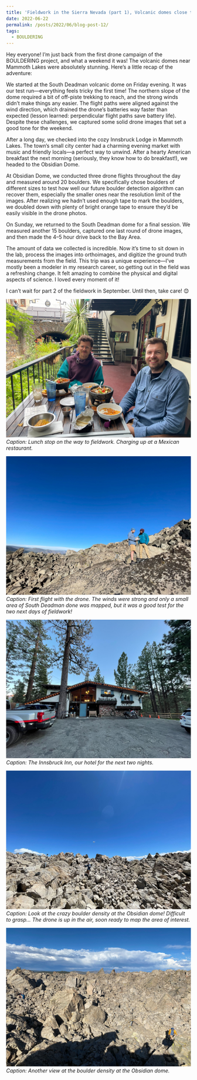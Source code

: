 ```yaml
---
title: 'Fieldwork in the Sierra Nevada (part 1), Volcanic domes close to Mammoth Lakes'
date: 2022-06-22
permalink: /posts/2022/06/blog-post-12/
tags:
  - BOULDERING
---
```


Hey everyone! I’m just back from the first drone campaign of the BOULDERING project, and what a weekend it was! The volcanic domes near Mammoth Lakes were absolutely stunning. Here’s a little recap of the adventure:

We started at the South Deadman volcanic dome on Friday evening. It was our test run—everything feels tricky the first time! The northern slope of the dome required a bit of off-piste trekking to reach, and the strong winds didn’t make things any easier. The flight paths were aligned against the wind direction, which drained the drone’s batteries way faster than expected (lesson learned: perpendicular flight paths save battery life). Despite these challenges, we captured some solid drone images that set a good tone for the weekend.

After a long day, we checked into the cozy Innsbruck Lodge in Mammoth Lakes. The town’s small city center had a charming evening market with music and friendly locals—a perfect way to unwind. After a hearty American breakfast the next morning (seriously, they know how to do breakfast!), we headed to the Obsidian Dome.

At Obsidian Dome, we conducted three drone flights throughout the day and measured around 20 boulders. We specifically chose boulders of different sizes to test how well our future boulder detection algorithm can recover them, especially the smaller ones near the resolution limit of the images. After realizing we hadn’t used enough tape to mark the boulders, we doubled down with plenty of bright orange tape to ensure they’d be easily visible in the drone photos.

On Sunday, we returned to the South Deadman dome for a final session. We measured another 15 boulders, captured one last round of drone images, and then made the 4–5 hour drive back to the Bay Area.

The amount of data we collected is incredible. Now it’s time to sit down in the lab, process the images into orthoimages, and digitize the ground truth measurements from the field. This trip was a unique experience—I’ve mostly been a modeler in my research career, so getting out in the field was a refreshing change. It felt amazing to combine the physical and digital aspects of science. I loved every moment of it!

I can’t wait for part 2 of the fieldwork in September. Until then, take care! 😊


![Fieldwork 1](/images/blog-entry-12-picture1.jpg)
*Caption: Lunch stop on the way to fieldwork. Charging up at a Mexican restaurant.*

![Fieldwork 2](/images/blog-entry-12-picture2.jpg)
*Caption: First flight with the drone. The winds were strong and only a small area of South Deadman done was mapped, but it was a good test for the two next days of fieldwork!*

![Fieldwork 3](/images/blog-entry-12-picture3.jpg)
*Caption: The Innsbruck Inn, our hotel for the next two nights.*

![Fieldwork 4](/images/blog-entry-12-picture4.jpg)
*Caption: Look at the crazy boulder density at the Obsidian dome! Difficult to grasp... The drone is up in the air, soon ready to map the area of interest.*

![Fieldwork 5](/images/blog-entry-12-picture5.jpg)
*Caption: Another view at the boulder density at the Obsidian dome.*



